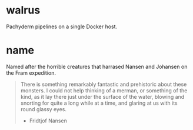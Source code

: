 # walrus
Pachyderm pipelines on a single Docker host. 

# name
Named after the horrible creatures that harrased Nansen and Johansen on the Fram
expedition. 

> There is something remarkably fantastic and prehistoric about these monsters. I could not help thinking of a merman, or something of the kind, as it lay there just under the surface of the water, blowing and snorting for quite a long while at a time, and glaring at us with its round glassy eyes. 
> - Fridtjof Nansen
